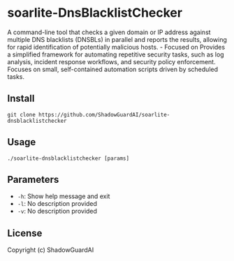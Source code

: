 # soarlite-DnsBlacklistChecker
A command-line tool that checks a given domain or IP address against multiple DNS blacklists (DNSBLs) in parallel and reports the results, allowing for rapid identification of potentially malicious hosts. - Focused on Provides a simplified framework for automating repetitive security tasks, such as log analysis, incident response workflows, and security policy enforcement. Focuses on small, self-contained automation scripts driven by scheduled tasks.

## Install
`git clone https://github.com/ShadowGuardAI/soarlite-dnsblacklistchecker`

## Usage
`./soarlite-dnsblacklistchecker [params]`

## Parameters
- `-h`: Show help message and exit
- `-l`: No description provided
- `-v`: No description provided

## License
Copyright (c) ShadowGuardAI
